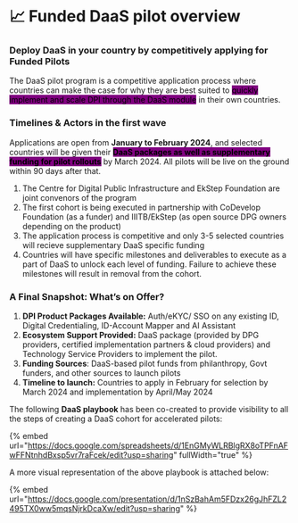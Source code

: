 # 📈 Funded DaaS pilot overview

### Deploy DaaS in your country by competitively applying for Funded Pilots&#x20;

The DaaS pilot program is a competitive application process where countries can make the case for why they are best suited to <mark style="background-color:purple;">quickly implement and scale DPI through the DaaS module</mark> in their own countries.&#x20;

### Timelines & Actors in the first wave

Applications are open from **January to February 2024**, and selected countries will be given their <mark style="background-color:purple;">**DaaS packages as well as supplementary funding for pilot rollouts**</mark> by March 2024. All pilots will be live on the ground within 90 days after that.&#x20;

1. The Centre for Digital Public Infrastructure and EkStep Foundation are joint convenors of the program
2. The first cohort is being executed in partnership with CoDevelop Foundation (as a funder) and IIITB/EkStep (as open source DPG owners depending on the product)
3. The application process is competitive and only 3-5 selected countries will recieve supplementary DaaS specific funding&#x20;
4. Countries will have specific milestones and deliverables to execute as a part of DaaS to unlock each level of funding. Failure to achieve these milestones will result in removal from the cohort.&#x20;

### A Final Snapshot: What’s on Offer?&#x20;

1. **DPI Product Packages Available:**  Auth/eKYC/ SSO on any existing ID, Digital Credentialing, ID-Account Mapper and AI Assistant
2. **Ecosystem Support Provided:** DaaS package (provided by DPG providers, certified implementation partners & cloud providers) and Technology Service Providers to implement the pilot.&#x20;
3. **Funding Sources**: DaaS-based pilot funds from philanthropy, Govt funders, and other sources to launch pilots
4. **Timeline to launch:** Countries to apply in February for selection by March 2024 and implementation by April/May 2024

The following **DaaS playbook** has been co-created to provide visibility to all the steps of creating a DaaS cohort for accelerated pilots:

{% embed url="https://docs.google.com/spreadsheets/d/1EnGMyWLRBlgRX8oTPFnAFwFFNtnhdBxsp5vr7raFcek/edit?usp=sharing" fullWidth="true" %}

A more visual representation of the above playbook is attached below:

{% embed url="https://docs.google.com/presentation/d/1nSzBahAm5FDzx26gJhFZL2495TX0ww5mqsNjrkDcaXw/edit?usp=sharing" %}
